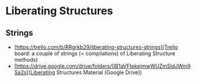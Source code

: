<!-- TITLE: Liberating Structures -->
<!-- SUBTITLE: A quick summary of Liberating Structures -->

# Liberating Structures
## Strings

* [https://trello.com/b/RRgrkb29/liberating-structures-strings](Trello board: a couple of strings (= compilations) of Liberating Structure methods)
* [https://drive.google.com/drive/folders/0B1aVFtekeimwWUZmSldJWm9Sa2s](Liberating Structures Material (Google Drive))